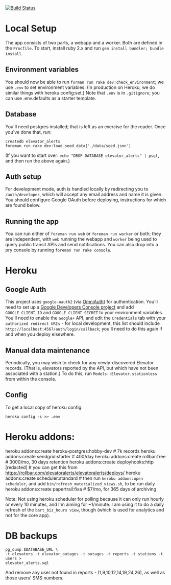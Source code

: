  [![Build Status](https://travis-ci.org/ismith/elevator_alerts.svg?branch=master)](https://travis-ci.org/ismith/elevator_alerts)

Local Setup
===========
The app consists of two parts, a webapp and a worker.  Both are defined in the
`Procfile`.  To start, install ruby 2.x and run `gem install bundler; bundle install`.

## Environment variables
You should now be able to run `forman run rake dev:check_environment`; we use
`.env` to set environment variables.  (In production on Heroku, we do similar
things with heroku config:set.)  Note that `.env` is in `.gitignore`; you can
use .env.defaults as a starter template.

## Database
You'll need postgres installed; that is left as an exercise for the reader.
Once you've done that, run:
```
createdb elevator_alerts
foreman run rake dev:load_seed_data['./data/seed.json']
```

(If you want to start over: `echo "DROP DATABASE elevator_alerts" | psql`, and
then run the above again.)

## Auth setup
For development mode, auth is handled locally by redirecting you to
`/auth/developer`, which will accept any email address and name it is given.
You should configure Google OAuth before deploying, instructions for which are
found below.

## Running the app
You can run either of `foreman run web` or `foreman run worker` or both; they
are independent, with `web` running the webapp and `worker` being used to query
public transit APIs and send notifications. You can also drop into a pry console
by running `foreman run rake console`.

Heroku
======

## Google Auth
This project uses `google-oauth2` (via [OmniAuth](https://github.com/intridea/omniauth)) for authentication.
You'll need to set up a [Google Developers Console
project](https://developers.google.com/identity/sign-in/web/devconsole-project)
and add `GOOGLE_CLIENT_ID` and `GOOGLE_CLIENT_SECRET` to your environment
variables.  You'll need to enable the `Google+` API, and edit the `Credentials`
tab with your `authorized redirect URIs` - for local development, this list should
include `http://localhost:4567/auth/login/callback`; you'll need to do this
again if and when you deploy elsewhere.

## Manual data maintenance
Periodically, you may wish to check for any newly-discovered Elevator records.
(That is, elevators reported by the API, but which have not been associated with
a station.)  To do this, run `Models::Elevator.stationless` from within the
console.

## Config
To get a local copy of heroku config:
```
heroku config -s >> .env
```

Heroku addons:
=============
heroku addons:create heroku-postgres:hobby-dev # 7k records
heroku addons:create sendgrid:starter # 400/day
heroku addons:create rollbar:free # 3000/mo, 30 days retention
heroku addons:create deployhooks:http [redacted] # you can get this from https://rollbar.com/elevatoralerts/elevatoralerts/deploys/
heroku addons:create scheduler:standard # then run `heroku addons:open scheduler`, and add `bin/refresh_materialized_views.sh`, to be run daily
heroku addons:create papertrail:fixa # $7/mo, for 365 days of archiving

Note:
Not using heroku scheduler for polling because it can only run hourly or every 10 minutes,
and I'm aiming for ~1/minute.  I am using it to do a daily refresh of the
`bart_biz_hours view`, though (which is used for analytics and not for the core
app).

DB backups
==========
```
pg_dump $DATABASE_URL \
-t elevators -t elevator_outages -t outages -t reports -t stations -t users >
elevator_alerts.sql
```

And remove any user not found in reports - (1,9,10,12,14,19,24,26), as well as
those users' SMS numbers.
